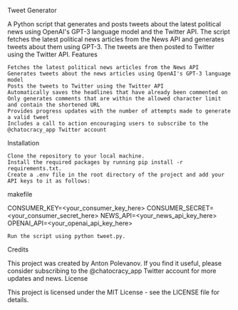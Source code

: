 Tweet Generator

A Python script that generates and posts tweets about the latest political news using OpenAI's GPT-3 language model and the Twitter API. The script fetches the latest political news articles from the News API and generates tweets about them using GPT-3. The tweets are then posted to Twitter using the Twitter API.
Features

    Fetches the latest political news articles from the News API
    Generates tweets about the news articles using OpenAI's GPT-3 language model
    Posts the tweets to Twitter using the Twitter API
    Automatically saves the headlines that have already been commented on
    Only generates comments that are within the allowed character limit and contain the shortened URL
    Provides progress updates with the number of attempts made to generate a valid tweet
    Includes a call to action encouraging users to subscribe to the @chatocracy_app Twitter account

Installation

    Clone the repository to your local machine.
    Install the required packages by running pip install -r requirements.txt.
    Create a .env file in the root directory of the project and add your API keys to it as follows:

makefile

CONSUMER_KEY=<your_consumer_key_here>
CONSUMER_SECRET=<your_consumer_secret_here>
NEWS_API=<your_news_api_key_here>
OPENAI_API=<your_openai_api_key_here>

    Run the script using python tweet.py.

Credits

This project was created by Anton Polevanov. If you find it useful, please consider subscribing to the @chatocracy_app Twitter account for more updates and news.
License

This project is licensed under the MIT License - see the LICENSE file for details.